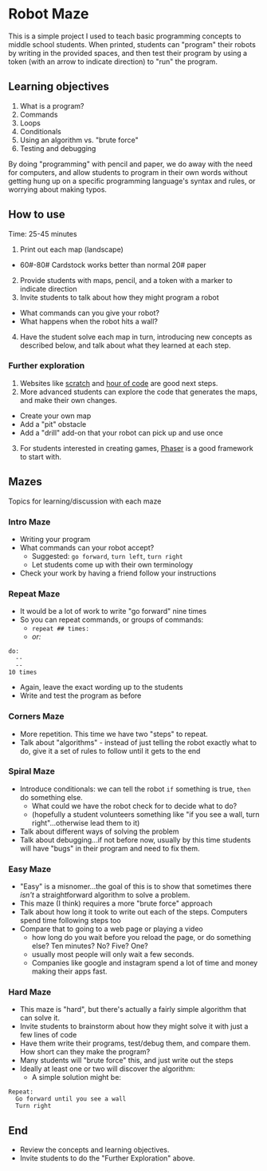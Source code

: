 # Robot Maze

This is a simple project I used to teach basic programming concepts to middle school students. When printed, students can "program" their robots by writing in the provided spaces, and then test their program by using a token (with an arrow to indicate direction) to "run" the program.

## Learning objectives

1. What is a program?
2. Commands
3. Loops
4. Conditionals
5. Using an algorithm vs. "brute force"
6. Testing and debugging

By doing "programming" with pencil and paper, we do away with the need for computers, and allow students to program in their own words without getting hung up on a specific programming language's syntax and rules, or worrying about making typos.

## How to use

Time: 25-45 minutes

1. Print out each map (landscape)
  - 60#-80# Cardstock works better than normal 20# paper
2. Provide students with maps, pencil, and a token with a marker to indicate direction
3. Invite students to talk about how they might program a robot
  - What commands can you give your robot?
  - What happens when the robot hits a wall?
4. Have the student solve each map in turn, introducing new concepts as described below, and talk about what they learned at each step.

### Further exploration

1. Websites like [scratch](https://scratch.mit.edu/) and [hour of code](https://hourofcode.com/us) are good next steps.
2. More advanced students can explore the code that generates the maps, and make their own changes.
  - Create your own map
  - Add a "pit" obstacle
  - Add a "drill" add-on that your robot can pick up and use once
3. For students interested in creating games, [Phaser](https://phaser.io/) is a good framework to start with.

## Mazes

Topics for learning/discussion with each maze

### Intro Maze

- Writing your program
- What commands can your robot accept?
  - Suggested: `go forward`, `turn left`, `turn right`
  - Let students come up with their own terminology
- Check your work by having a friend follow your instructions

### Repeat Maze

- It would be a lot of work to write "go forward" nine times
- So you can repeat commands, or groups of commands:
  - `repeat ## times:`
  - *or:*
```
do:
  --
  --
10 times
```
  - Again, leave the exact wording up to the students
- Write and test the program as before

### Corners Maze

- More repetition. This time we have two "steps" to repeat.
- Talk about "algorithms" - instead of just telling the robot exactly what to do, give it a set of rules to follow until it gets to the end

### Spiral Maze
- Introduce conditionals: we can tell the robot `if` something is true, `then` do something else.
  - What could we have the robot check for to decide what to do?
  - (hopefully a student volunteers something like "if you see a wall, turn right"...otherwise lead them to it)
- Talk about different ways of solving the problem
- Talk about debugging...if not before now, usually by this time students will have "bugs" in their program and need to fix them.

### Easy Maze
- "Easy" is a misnomer...the goal of this is to show that sometimes there *isn't* a straightforward algorithm to solve a problem.
- This maze (I think) requires a more "brute force" approach
- Talk about how long it took to write out each of the steps. Computers spend time following steps too
- Compare that to going to a web page or playing a video
  - how long do you wait before you reload the page, or do something else? Ten minutes? No? Five? One?
  - usually most people will only wait a few seconds.
  - Companies like google and instagram spend a lot of time and money making their apps fast.

### Hard Maze
- This maze is "hard", but there's actually a fairly simple algorithm that can solve it.
- Invite students to brainstorm about how they might solve it with just a few lines of code
- Have them write their programs, test/debug them, and compare them. How short can they make the program?
- Many students will "brute force" this, and just write out the steps
- Ideally at least one or two will discover the algorithm:
  - A simple solution might be:
```
Repeat:
  Go forward until you see a wall
  Turn right
```

## End

- Review the concepts and learning objectives.
- Invite students to do the "Further Exploration" above.

